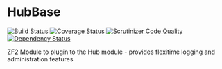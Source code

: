 HubBase
=========
[![Build Status](https://travis-ci.org/WeareJH/Flexitime.svg?branch=master)](https://travis-ci.org/WeareJH/Flexitime)
[![Coverage Status](https://coveralls.io/repos/WeareJH/Flexitime/badge.png)](https://coveralls.io/r/WeareJH/Flexitime)
[![Scrutinizer Code Quality](https://scrutinizer-ci.com/g/WeareJH/Flexitime/badges/quality-score.png?s=5581952caeefd9ed31c95d4d0b1701d3f4f332a8)](https://scrutinizer-ci.com/g/WeareJH/Flexitime/)
[![Dependency Status](https://www.versioneye.com/user/projects/535954effe0d07f20d0001ef/badge.png)](https://www.versioneye.com/user/projects/535954effe0d07f20d0001ef)

ZF2 Module to plugin to the Hub module - provides flexitime logging and administration features



